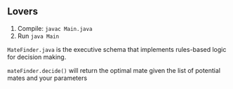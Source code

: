 ## Lovers

1. Compile: `javac Main.java`
2. Run `java Main`

`MateFinder.java` is the executive schema that implements rules-based logic for decision making.


`mateFinder.decide()` will return the optimal mate given the list of potential mates and your parameters
